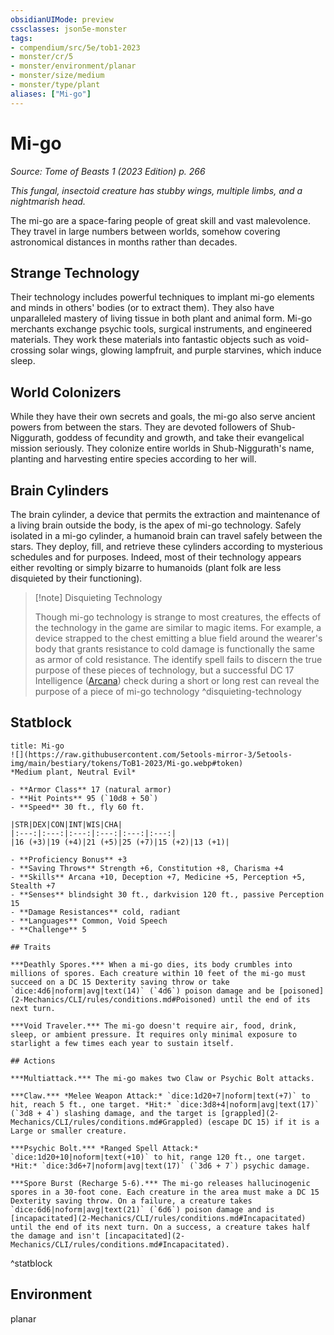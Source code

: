 ```yaml
---
obsidianUIMode: preview
cssclasses: json5e-monster
tags:
- compendium/src/5e/tob1-2023
- monster/cr/5
- monster/environment/planar
- monster/size/medium
- monster/type/plant
aliases: ["Mi-go"]
---
```

# Mi-go
*Source: Tome of Beasts 1 (2023 Edition) p. 266*  

*This fungal, insectoid creature has stubby wings, multiple limbs, and a nightmarish head.*

The mi-go are a space-faring people of great skill and vast malevolence. They travel in large numbers between worlds, somehow covering astronomical distances in months rather than decades.

## Strange Technology

Their technology includes powerful techniques to implant mi-go elements and minds in others' bodies (or to extract them). They also have unparalleled mastery of living tissue in both plant and animal form. Mi-go merchants exchange psychic tools, surgical instruments, and engineered materials. They work these materials into fantastic objects such as void-crossing solar wings, glowing lampfruit, and purple starvines, which induce sleep.

## World Colonizers

While they have their own secrets and goals, the mi-go also serve ancient powers from between the stars. They are devoted followers of Shub-Niggurath, goddess of fecundity and growth, and take their evangelical mission seriously. They colonize entire worlds in Shub-Niggurath's name, planting and harvesting entire species according to her will.

## Brain Cylinders

The brain cylinder, a device that permits the extraction and maintenance of a living brain outside the body, is the apex of mi-go technology. Safely isolated in a mi-go cylinder, a humanoid brain can travel safely between the stars. They deploy, fill, and retrieve these cylinders according to mysterious schedules and for purposes. Indeed, most of their technology appears either revolting or simply bizarre to humanoids (plant folk are less disquieted by their functioning).

> [!note] Disquieting Technology
> 
> Though mi-go technology is strange to most creatures, the effects of the technology in the game are similar to magic items. For example, a device strapped to the chest emitting a blue field around the wearer's body that grants resistance to cold damage is functionally the same as armor of cold resistance. The identify spell fails to discern the true purpose of these pieces of technology, but a successful DC 17 Intelligence ([Arcana](2-Mechanics/CLI/rules/skills.md#Arcana)) check during a short or long rest can reveal the purpose of a piece of mi-go technology
^disquieting-technology

## Statblock

```ad-statblock
title: Mi-go
![](https://raw.githubusercontent.com/5etools-mirror-3/5etools-img/main/bestiary/tokens/ToB1-2023/Mi-go.webp#token)
*Medium plant, Neutral Evil*

- **Armor Class** 17 (natural armor)
- **Hit Points** 95 (`10d8 + 50`)
- **Speed** 30 ft., fly 60 ft.

|STR|DEX|CON|INT|WIS|CHA|
|:---:|:---:|:---:|:---:|:---:|:---:|
|16 (+3)|19 (+4)|21 (+5)|25 (+7)|15 (+2)|13 (+1)|

- **Proficiency Bonus** +3
- **Saving Throws** Strength +6, Constitution +8, Charisma +4
- **Skills** Arcana +10, Deception +7, Medicine +5, Perception +5, Stealth +7
- **Senses** blindsight 30 ft., darkvision 120 ft., passive Perception 15
- **Damage Resistances** cold, radiant
- **Languages** Common, Void Speech
- **Challenge** 5

## Traits

***Deathly Spores.*** When a mi-go dies, its body crumbles into millions of spores. Each creature within 10 feet of the mi-go must succeed on a DC 15 Dexterity saving throw or take `dice:4d6|noform|avg|text(14)` (`4d6`) poison damage and be [poisoned](2-Mechanics/CLI/rules/conditions.md#Poisoned) until the end of its next turn.

***Void Traveler.*** The mi-go doesn't require air, food, drink, sleep, or ambient pressure. It requires only minimal exposure to starlight a few times each year to sustain itself.

## Actions

***Multiattack.*** The mi-go makes two Claw or Psychic Bolt attacks.

***Claw.*** *Melee Weapon Attack:* `dice:1d20+7|noform|text(+7)` to hit, reach 5 ft., one target. *Hit:* `dice:3d8+4|noform|avg|text(17)` (`3d8 + 4`) slashing damage, and the target is [grappled](2-Mechanics/CLI/rules/conditions.md#Grappled) (escape DC 15) if it is a Large or smaller creature.

***Psychic Bolt.*** *Ranged Spell Attack:* `dice:1d20+10|noform|text(+10)` to hit, range 120 ft., one target. *Hit:* `dice:3d6+7|noform|avg|text(17)` (`3d6 + 7`) psychic damage.

***Spore Burst (Recharge 5-6).*** The mi-go releases hallucinogenic spores in a 30-foot cone. Each creature in the area must make a DC 15 Dexterity saving throw. On a failure, a creature takes `dice:6d6|noform|avg|text(21)` (`6d6`) poison damage and is [incapacitated](2-Mechanics/CLI/rules/conditions.md#Incapacitated) until the end of its next turn. On a success, a creature takes half the damage and isn't [incapacitated](2-Mechanics/CLI/rules/conditions.md#Incapacitated).
```
^statblock

## Environment

planar